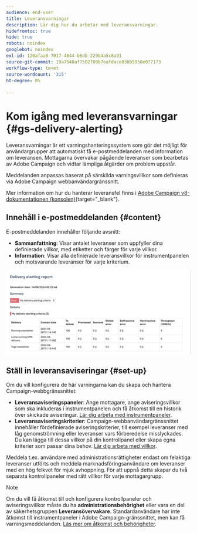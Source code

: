 ```yaml
---
audience: end-user
title: Leveransvarningar
description: Lär dig hur du arbetar med leveransvarningar.
hidefromtoc: true
hide: true
robots: noindex
googlebot: noindex
exl-id: 120afaa0-7017-4644-b6db-229b4a5c8a91
source-git-commit: 19a7540af7502709b7eafdace038b5958e077173
workflow-type: tm+mt
source-wordcount: '315'
ht-degree: 0%

---
```


# Kom igång med leveransvarningar {#gs-delivery-alerting}

Leveransvarningar är ett varningshanteringssystem som gör det möjligt för användargrupper att automatiskt få e-postmeddelanden med information om leveransen. Mottagarna övervakar pågående leveranser som bearbetas av Adobe Campaign och vidtar lämpliga åtgärder om problem uppstår.

Meddelanden anpassas baserat på särskilda varningsvillkor som definieras via Adobe Campaign webbanvändargränssnitt.

Mer information om hur du hanterar leveransfel finns i [Adobe Campaign v8-dokumentationen (konsolen)](https://experienceleague.adobe.com/en/docs/campaign/campaign-v8/send/failures/delivery-failures#send){target="_blank"}.

## Innehåll i e-postmeddelanden {#content}

E-postmeddelanden innehåller följande avsnitt:

* **Sammanfattning**: Visar antalet leveranser som uppfyller dina definierade villkor, med etiketter och färger för varje villkor.
* **Information**: Visar alla definierade leveransvillkor för instrumentpanelen och motsvarande leveranser för varje kriterium.

![Beskrivning: I den här skärmbilden visas e-postmeddelandets layout, inklusive sammanfattnings- och informationsavsnitten.](assets/alerting-email.png)

## Ställ in leveransaviseringar {#set-up}

Om du vill konfigurera de här varningarna kan du skapa och hantera Campaign-webbgränssnittet:

* **Leveransaviseringspaneler**: Ange mottagare, ange aviseringsvillkor som ska inkluderas i instrumentpanelen och få åtkomst till en historik över skickade aviseringar. [Lär dig arbeta med instrumentpaneler](../msg/delivery-alerting-dashboards.md).
* **Leveransaviseringskriterier**: Campaign-webbanvändargränssnittet innehåller fördefinierade aviseringskriterier, till exempel leveranser med låg genomströmning eller leveranser vars förberedelse misslyckades. Du kan lägga till dessa villkor på din kontrollpanel eller skapa egna kriterier som passar dina behov. [Lär dig arbeta med villkor](../msg/delivery-alerting-criteria.md).

Meddela t.ex. användare med administrationsrättigheter endast om felaktiga leveranser utförts och meddela marknadsföringsanvändare om leveranser med en hög felkvot för mjuk avhoppning. För att uppnå detta skapar du två separata kontrollpaneler med rätt villkor för varje mottagargrupp.

>[!NOTE]
>
>Om du vill få åtkomst till och konfigurera kontrollpaneler och aviseringsvillkor måste du ha **administrationsbehörighet** eller vara en del av säkerhetsgruppen **Leveransövervakare**. Standardanvändare har inte åtkomst till instrumentpaneler i Adobe Campaign-gränssnittet, men kan få varningsmeddelanden. [Läs mer om åtkomst och behörigheter](../get-started/permissions.md).